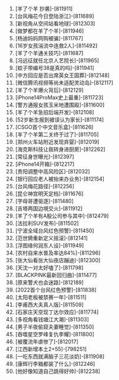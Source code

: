 
1. [羊了个羊 抄袭]-[811911]
1. [台风梅花今日登陆浙江]-[811689]
1. [新视角从空间站看地球]-[812303]
1. [做梦都在羊了个羊]-[811946]
1. [杨迪妈妈网购被骗]-[811767]
1. [16岁女孩湍流中连救2人]-[811492]
1. [羊了个羊通关技巧]-[811687]
1. [冯远征就任北京人艺院长]-[811965]
1. [蚊子带编号38是真的吗]-[811941]
1. [中方回应是否出席英女王国葬]-[812148]
1. [微信腾讯视频等尚未适配灵动岛]-[812117]
1. [羊了个羊爆火背后]-[812129]
1. [iPhone14ProMax史上最重]-[811723]
1. [警方通报女孩玉米地遭围殴]-[811600]
1. [羊了个羊急招后端开发]-[812108]
1. [52岁新生报到被误认为家长]-[811174]
1. [CSGO首个中文音乐盒]-[811626]
1. [羊了个羊第二关终于过了]-[811705]
1. [郑州火车站附近发现弃婴]-[812019]
1. [海克斯科技让我转身进厨房]-[812262]
1. [常征身世曝光]-[812397]
1. [iPhone14开箱]-[812217]
1. [贵阳调整中高风险区]-[812032]
1. [银行回应老人被抬来办业务]-[812154]
1. [台风梅花路径]-[812256]
1. [昆仑神宫明天定档]-[811676]
1. [字母哥遭驱逐]-[811480]
1. [吉塔两国边境交火]-[811912]
1. [羊了个羊有A股公司参与其中]-[812479]
1. [法拉利SUV发布]-[811502]
1. [宁波全域台风红色预警]-[811450]
1. [范世錡重新定义摇滚]-[812141]
1. [浮图缘何润东人设]-[811949]
1. [农村自来水普及率达84%]-[811296]
1. [张大仙看张大仙夜店蹦迪]-[812300]
1. [天沈一对太好嗑了]-[811798]
1. [BLACKPINK最新回归曲]-[811477]
1. [原来警犬也会迷路]-[812189]
1. [2022首个台风红色预警]-[811838]
1. [太阳老板被禁赛一年]-[811511]
1. [李甫西大夫真人版]-[811509]
1. [石家庄天空现丁达尔效应]-[811774]
1. [多视角看钱塘江大潮]-[811303]
1. [男子半夜偷窥夫妻睡觉]-[811350]
1. [吞噬星空罗峰复仇李耀]-[811800]
1. [被覆流年虐惨了]-[812017]
1. [江西新增本土2+55]-[798251]
1. [一吃东西就满脑子三花淡奶]-[811908]
1. [康辉行李箱都装了什么]-[812246]
1. [他好像知道自己跳得好帅]-[812238]